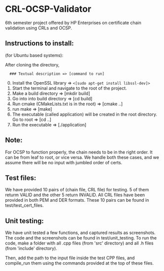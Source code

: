 # CRL-OCSP-Validator
6th semester project offered by HP Enterprises on certificate chain validation using CRLs and OCSP.

## Instructions to install:
(for Ubuntu based systems):

After cloning the directory,

      ### Textual description => [command to run]
   
0. Install the OpenSSL library => `<[sudo apt-get install libssl-dev]>`
1. Start the terminal and navigate to the root of the project. 
2. Make a build directory => [mkdir build]
3. Go into into build directory => [cd build]
4. Run cmake (CMakeLists.txt is in the root) => [cmake ..]
5. run make => [make]
6. The executable (called application) will be created in the root directory. Go to root => [cd ..]
7. Run the executable => [./application]

## Note:
For OCSP to function properly, the chain needs to be in the right order. It can be from leaf to root, or vice versa. 
We handle both these cases, and we assume there will be no input with jumbled order of certs.

## Test files:
We have provided 10 pairs of (chain file, CRL file) for testing. 5 of them returm VALID and the other 5 return INVALID.
All CRL files have been provided in both PEM and DER formats.
These 10 pairs can be found in test/test_cert_files.

## Unit testing:
We have unit tested a few functions, and captured results as screenshots.
The code and the screenshots can be found in test/unit_testing.
To run the code, make a folder with all .cpp files (from 'src' directory) and all .h files (from 'include' directory).

Then, add the path to the input file inside the test CPP files, and compile_run them using the commands provided at the top of these files.
